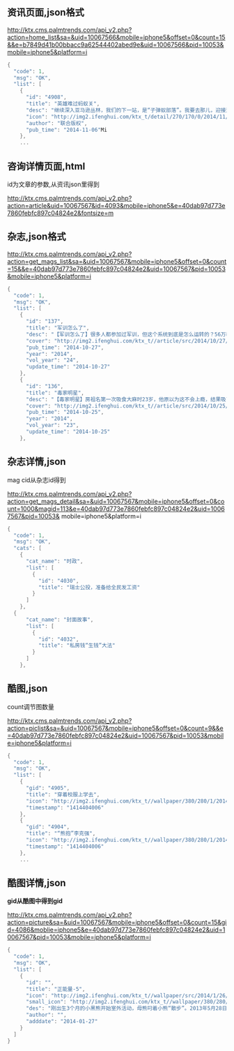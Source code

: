
## 资讯页面,json格式

http://ktx.cms.palmtrends.com/api_v2.php?action=home_list&sa=&uid=10067566&mobile=iphone5&offset=0&count=15&&e=b7849d41b00bbacc9a62544402abed9e&uid=10067566&pid=10053&mobile=iphone5&platform=i


~~~objectivec
{
  "code": 1,
  "msg": "OK",
  "list": [
    {
      "id": "4908",
      "title": "英雄难过蚂蚁关",
      "desc": "继续深入亚马逊丛林，我们的下一站，是“子弹蚁部落”。我要去那儿，迎接这次亚马逊探险的终极挑战。在赴巴西之前做功课的时候，得知丛林深处藏着一个很奇怪的部落，部落里的每个男性，必须要经过被子弹蚁尾刺针蛰的成人礼，方才能留在部落里，否则就会被驱逐出村子。而子弹蚁到底有多厉害？蚁如其名，仿佛中枪。子弹蚁是世界上最大的蚂蚁，也是蜇人最痛的蚂蚁。酋长是个胖子，得知我们的来意之后，一脸的蔑视，他觉得我不敢挑战。",
      "icon": "http://img2.ifenghui.com/ktx_t/detail/270/170/0/2014/11/6/1415252768953.jpg",
      "author": "联合版权",
      "pub_time": "2014-11-06"Mi
    },
	...
~~~

##  咨询详情页面,html

id为文章的参数,从资讯json里得到

http://ktx.cms.palmtrends.com/api_v2.php?action=article&uid=10067567&id=4093&mobile=iphone5&e=40dab97d773e7860febfc897c04824e2&fontsize=m

## 杂志,json格式

http://ktx.cms.palmtrends.com/api_v2.php?action=get_mags_list&sa=&uid=10067567&mobile=iphone5&offset=0&count=15&&e=40dab97d773e7860febfc897c04824e2&uid=10067567&pid=10053&mobile=iphone5&platform=i


~~~objectivec
{
  "code": 1,
  "msg": "OK",
  "list": [
    {
      "id": "137",
      "title": "军训怎么了",
      "desc": "【军训怎么了】很多人都参加过军训，但这个系统到底是怎么运转的？56万教官怎样训1700万学生？20年前，北大复旦的学生（其中包括冯唐、张泉灵、范美忠、方三文等人）参加过长达一年的军训，又到底是怎么回事？国外又是怎么军训的？",
      "cover": "http://img2.ifenghui.com/ktx_t//article/src/2014/10/27/1414375424655.jpg",
      "pub_time": "2014-10-27",
      "year": "2014",
      "vol_year": "24",
      "update_time": "2014-10-27"
    },
    {
      "id": "136",
      "title": "毒家明星",
      "desc": "【毒家明星】房祖名第一次吸食大麻时23岁，他原以为这不会上瘾，结果吸了八年。有一次，他把卷好的大麻递到来自己家玩的柯震东面前……每部电影都有一个不同的开头，但结果往往相似，不是天堂就是地狱，吸毒的故事属于后者，即便外人永远不知，即便是闪闪明星……",
      "cover": "http://img2.ifenghui.com/ktx_t//article/src/2014/10/25/1414219757166.jpg",
      "pub_time": "2014-10-25",
      "year": "2014",
      "vol_year": "23",
      "update_time": "2014-10-25"
    },
~~~

## 杂志详情,json

mag	cid从杂志id得到

http://ktx.cms.palmtrends.com/api_v2.php?action=get_mags_detail&sa=&uid=10067567&mobile=iphone5&offset=0&count=1000&magid=113&e=40dab97d773e7860febfc897c04824e2&uid=10067567&pid=10053& mobile=iphone5&platform=i

~~~objectivec
{
  "code": 1,
  "msg": "OK",
  "cats": [
    {
      "cat_name": "时政",
      "list": [
        {
          "id": "4030",
          "title": "瑞士公投，准备给全民发工资"
        }
      ]
    },
  {
      "cat_name": "封面故事",
      "list": [
        {
          "id": "4032",
          "title": "私房钱“生钱”大法"
        }
      ]
    },
~~~



## 酷图,json

count调节图数量

http://ktx.cms.palmtrends.com/api_v2.php?action=piclist&sa=&uid=10067567&mobile=iphone5&offset=0&count=9&&e=40dab97d773e7860febfc897c04824e2&uid=10067567&pid=10053&mobile=iphone5&platform=i

~~~objectivec
{
  "code": 1,
  "msg": "OK",
  "list": [
    {
      "gid": "4905",
      "title": "穿着校服上学去",
      "icon": "http://img2.ifenghui.com/ktx_t//wallpaper/380/280/1/2014/10/27/1414376927657.jpg",
      "timestamp": "1414404006"
    },
    {
      "gid": "4904",
      "title": "“熊抱”李克强",
      "icon": "http://img2.ifenghui.com/ktx_t//wallpaper/380/280/1/2014/10/27/1414376541767.jpg",
      "timestamp": "1414404006"
    },
    ...
~~~

## 酷图详情,json

**gid从酷图中得到gid**

http://ktx.cms.palmtrends.com/api_v2.php?action=picture&sa=&uid=10067567&mobile=iphone5&offset=0&count=15&gid=4086&moblie=iphone5&e=40dab97d773e7860febfc897c04824e2&uid=10067567&pid=10053&mobile=iphone5&platform=i

~~~objectivec
{
  "code": 1,
  "msg": "OK",
  "list": [
    {
      "id": "",
      "title": "正能量-5",
      "icon": "http://img2.ifenghui.com/ktx_t//wallpaper/src/2014/1/26/1390730867270.jpg",
      "small_icon": "http://img2.ifenghui.com/ktx_t//wallpaper/380/280/1/2014/1/26/1390730867270.jpg",
      "des": "刚出生3个月的小黑熊开始室外活动，母熊叼着小熊“散步”。2013年5月28日，河南洛阳",
      "author": "",
      "adddate": "2014-01-27"
    }
  ]
}
~~~

